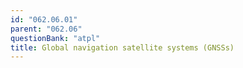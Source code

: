 ```yaml
---
id: "062.06.01"
parent: "062.06"
questionBank: "atpl"
title: Global navigation satellite systems (GNSSs)
---
```


